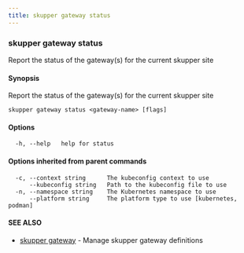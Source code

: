 ```yaml
---
title: skupper gateway status
---
```

### skupper gateway status

Report the status of the gateway(s) for the current skupper site

#### Synopsis

Report the status of the gateway(s) for the current skupper site

```
skupper gateway status <gateway-name> [flags]
```

#### Options

```
  -h, --help   help for status
```

#### Options inherited from parent commands

```
  -c, --context string      The kubeconfig context to use
      --kubeconfig string   Path to the kubeconfig file to use
  -n, --namespace string    The Kubernetes namespace to use
      --platform string     The platform type to use [kubernetes, podman]
```

#### SEE ALSO

* [skupper gateway](skupper_gateway.html)	 - Manage skupper gateway definitions

<!-- ###### Auto generated by spf13/cobra on 29-May-2024
 -->